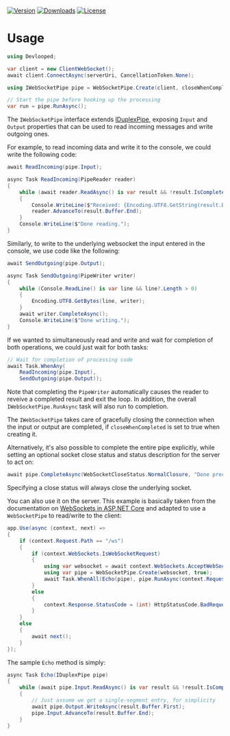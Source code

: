 [![Version](https://img.shields.io/nuget/vpre/WebSocketPipe.svg?color=royalblue)](https://www.nuget.org/packages/WebSocketPipe)
[![Downloads](https://img.shields.io/nuget/dt/WebSocketPipe.svg?color=green)](https://www.nuget.org/packages/WebSocketPipe)
[![License](https://img.shields.io/github/license/devlooped/WebSocketPipe.svg?color=blue)](https://github.com/devlooped/WebSocketPipe/blob/main/license.txt)

# Usage

```csharp
using Devlooped;

var client = new ClientWebSocket();
await client.ConnectAsync(serverUri, CancellationToken.None);

using IWebSocketPipe pipe = WebSocketPipe.Create(client, closeWhenCompleted: true);

// Start the pipe before hooking up the processing
var run = pipe.RunAsync();
```

The `IWebSocketPipe` interface extends [IDuplexPipe](https://docs.microsoft.com/en-us/dotnet/api/system.io.pipelines.iduplexpipe?view=dotnet-plat-ext-5.0), 
exposing `Input` and `Output` properties that can be used to 
read incoming messages and write outgoing ones.

For example, to read incoming data and write it to the console, 
we could write the following code:

```csharp
await ReadIncoming(pipe.Input);

async Task ReadIncoming(PipeReader reader)
{
    while (await reader.ReadAsync() is var result && !result.IsCompleted)
    {
        Console.WriteLine($"Received: {Encoding.UTF8.GetString(result.Buffer)}");
        reader.AdvanceTo(result.Buffer.End);
    }
    Console.WriteLine($"Done reading.");
}
```

Similarly, to write to the underlying websocket the input 
entered in the console, we use code like the following: 

```csharp
await SendOutgoing(pipe.Output);

async Task SendOutgoing(PipeWriter writer)
{
    while (Console.ReadLine() is var line && line?.Length > 0)
    {
        Encoding.UTF8.GetBytes(line, writer);
    }
    await writer.CompleteAsync();
    Console.WriteLine($"Done writing.");
}
```

If we wanted to simultaneously read and write and wait for 
completion of both operations, we could just wait for both 
tasks:

```csharp
// Wait for completion of processing code
await Task.WhenAny(
    ReadIncoming(pipe.Input),
    SendOutgoing(pipe.Output));
```

Note that completing the `PipeWriter` automatically causes the 
reader to reveive a completed result and exit the loop. In addition, 
the overall `IWebSocketPipe.RunAsync` task will also run to completion. 


The `IWebSocketPipe` takes care of gracefully closing the connection 
when the input or output are completed, if `closeWhenCompleted` is set 
to true when creating it. 

Alternatively, it's also possible to complete the entire pipe explicitly, 
while setting an optional socket close status and status description for 
the server to act on:

```csharp
await pipe.CompleteAsync(WebSocketCloseStatus.NormalClosure, "Done processing");
```

Specifying a close status will always close the underlying socket.

You can also use it on the server. This example is basically taken from 
the documentation on [WebSockets in ASP.NET Core](https://docs.microsoft.com/en-us/aspnet/core/fundamentals/websockets?view=aspnetcore-5.0#configure-the-middleware) 
and adapted to use a `WebSocketPipe` to read/write to the client:

```csharp
app.Use(async (context, next) =>
{
    if (context.Request.Path == "/ws")
    {
        if (context.WebSockets.IsWebSocketRequest)
        {
            using var websocket = await context.WebSockets.AcceptWebSocketAsync();
            using var pipe = WebSocketPipe.Create(websocket, true);
            await Task.WhenAll(Echo(pipe), pipe.RunAsync(context.RequestAborted));
        }
        else
        {
            context.Response.StatusCode = (int) HttpStatusCode.BadRequest;
        }
    }
    else
    {
        await next();
    }
});
```

The sample `Echo` method is simply:

```csharp
async Task Echo(IDuplexPipe pipe)
{
    while (await pipe.Input.ReadAsync() is var result && !result.IsCompleted)
    {
        // Just assume we get a single-segment entry, for simplicity
        await pipe.Output.WriteAsync(result.Buffer.First);
        pipe.Input.AdvanceTo(result.Buffer.End);
    }
}
```